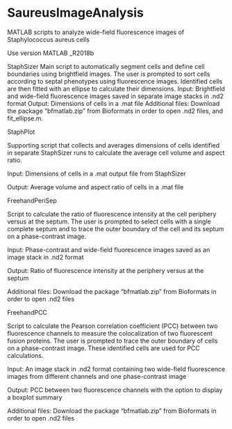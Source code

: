 # SaureusImageAnalysis
MATLAB scripts to analyze wide-field fluorescence images of Staphylococcus aureus cells

Use version MATLAB _R2018b

StaphSizer
	Main script to automatically segment cells and define cell boundaries using brightfield images. The user is prompted to sort cells according to septal phenotypes using fluorescence images. Identified cells are then fitted with an ellipse to calculate their dimensions.
	Input: Brightfield and wide-field fluorescence images saved in separate image stacks in .nd2 format
	Output: Dimensions of cells in a .mat file
	Additional files: Download the package “bfmatlab.zip” from Bioformats in order to open .nd2 files, and fit_ellipse.m.

StaphPlot

Supporting script that collects and averages dimensions of cells identified in separate StaphSizer runs to calculate the average cell volume and aspect ratio.

Input: Dimensions of cells in a .mat output file from StaphSizer

Output: Average volume and aspect ratio of cells in a .mat file

FreehandPeriSep

Script to calculate the ratio of fluorescence intensity at the cell periphery versus at the septum. The user is prompted to select cells with a single complete septum and to trace the outer boundary of the cell and its septum on a phase-contrast image.

Input: Phase-contrast and wide-field fluorescence images saved as an image stack in .nd2 format

Output: Ratio of fluorescence intensity at the periphery versus at the septum

Additional files: Download the package “bfmatlab.zip” from Bioformats in order to open .nd2 files

FreehandPCC

Script to calculate the Pearson correlation coefficient (PCC) between two fluorescence channels to measure the colocalization of two fluorescent fusion proteins. The user is prompted to trace the outer boundary of cells on a phase-contrast image. These identified cells are used for PCC calculations.

Input: An image stack in .nd2 format containing two wide-field fluorescence images from different channels and one phase-contrast image

Output: PCC between two fluorescence channels with the option to display a boxplot summary

Additional files: Download the package “bfmatlab.zip” from Bioformats in order to open .nd2 files
